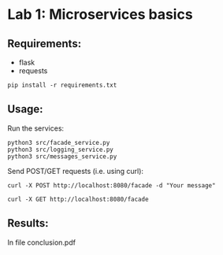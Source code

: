 # Lab 1: Microservices basics

## Requirements:
- flask
- requests
```
pip install -r requirements.txt
```

## Usage:
Run the services:
```
python3 src/facade_service.py
python3 src/logging_service.py
python3 src/messages_service.py
```

Send POST/GET requests (i.e. using curl):

```
curl -X POST http://localhost:8080/facade -d "Your message"

curl -X GET http://localhost:8080/facade
```

## Results:

In file conclusion.pdf